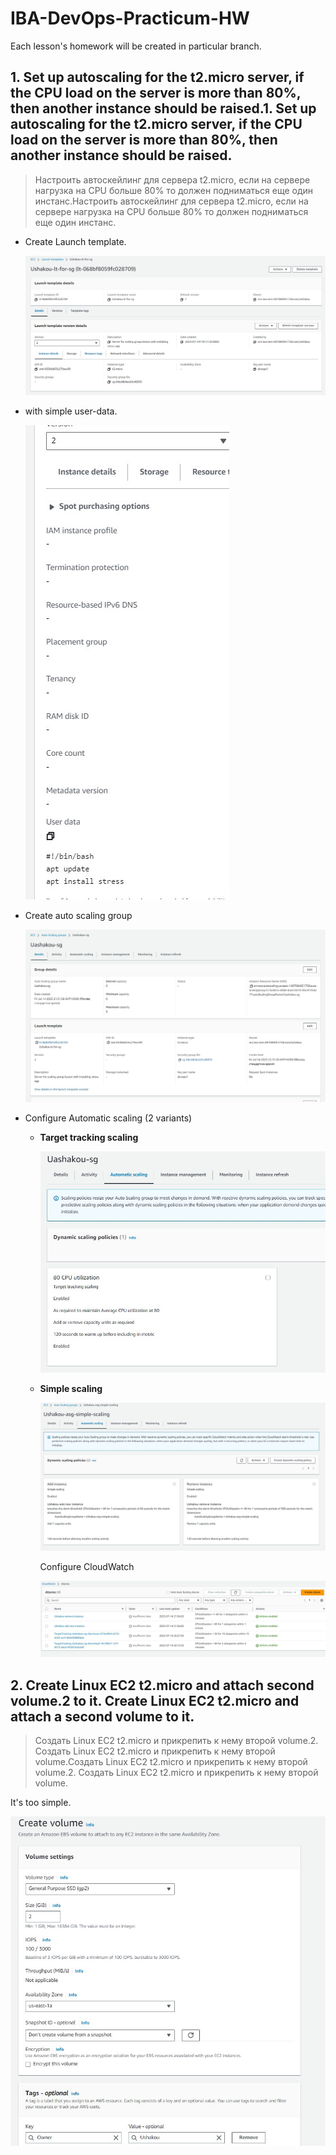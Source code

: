 # IBA-DevOps-Practicum-HW
Each lesson's homework will be created in particular branch.

## 1. Set up autoscaling for the t2.micro server, if the CPU load on the server is more than 80%, then another instance should be raised.1. Set up autoscaling for the t2.micro server, if the CPU load on the server is more than 80%, then another instance should be raised.
> Настроить автоскейлинг для сервера t2.micro, если на сервере нагрузка на CPU больше 80% то должен подниматься еще один инстанс.Настроить автоскейлинг для сервера t2.micro, если на сервере нагрузка на CPU больше 80% то должен подниматься еще один инстанс.

- Create Launch template.
  
  ![](./img/AWS_ASG_1.jpg)
- with simple user-data.
  
  ![](./img/AWS_ASG_2.jpg)
- Create auto scaling group

  ![](./img/AWS_ASG_3.jpg)

- Configure Automatic scaling (2 variants)
  - **Target tracking scaling**
    
    ![](./img/AWS_ASG_4.jpg)

  - **Simple scaling**
    
    ![](./img/AWS_ASG_6.jpg)

    Configure CloudWatch

    ![](./img/AWS_ASG_7.jpg)

  
  
## 2. Create Linux EC2 t2.micro and attach second volume.2 to it. Create Linux EC2 t2.micro and attach a second volume to it.
> Создать Linux EC2 t2.micro и прикрепить к нему второй volume.2. Создать Linux EC2 t2.micro и прикрепить к нему второй volume.Создать Linux EC2 t2.micro и прикрепить к нему второй volume.2. Создать Linux EC2 t2.micro и прикрепить к нему второй volume.

It's too simple. 

![](./img/AWS_add_volume_8.jpg)

